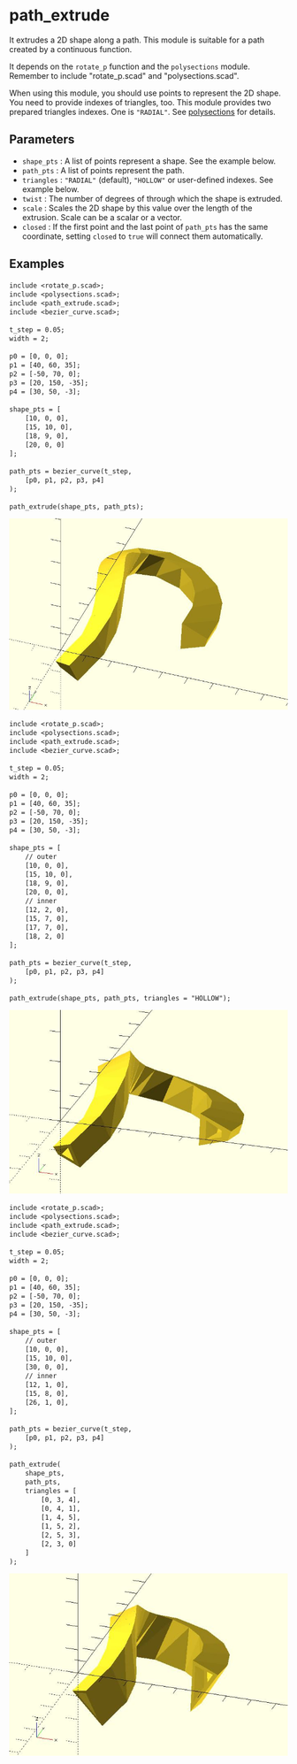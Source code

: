 # path_extrude

It extrudes a 2D shape along a path. This module is suitable for a path created by a continuous function.

It depends on the `rotate_p` function and the `polysections` module. Remember to include "rotate_p.scad" and "polysections.scad".

When using this module, you should use points to represent the 2D shape. You need to provide indexes of triangles, too. This module provides two prepared triangles indexes. One is `"RADIAL"`. See [polysections](https://openhome.cc/eGossip/OpenSCAD/lib-polysections.html) for details.

## Parameters

- `shape_pts` : A list of points represent a shape. See the example below.
- `path_pts` : A list of points represent the path.
- `triangles` : `"RADIAL"` (default), `"HOLLOW"` or user-defined indexes. See example below.
- `twist` : The number of degrees of through which the shape is extruded.
- `scale` : Scales the 2D shape by this value over the length of the extrusion. Scale can be a scalar or a vector.
- `closed` : If the first point and the last point of `path_pts` has the same coordinate, setting `closed` to `true` will connect them automatically.

## Examples

	include <rotate_p.scad>;
	include <polysections.scad>;
	include <path_extrude.scad>;
	include <bezier_curve.scad>;
	
	t_step = 0.05;
	width = 2;
	
	p0 = [0, 0, 0];
	p1 = [40, 60, 35];
	p2 = [-50, 70, 0];
	p3 = [20, 150, -35];
	p4 = [30, 50, -3];
	
	shape_pts = [
	    [10, 0, 0],
	    [15, 10, 0],
	    [18, 9, 0],
	    [20, 0, 0]
	];
	
	path_pts = bezier_curve(t_step, 
	    [p0, p1, p2, p3, p4]
	);
	
	path_extrude(shape_pts, path_pts);

![path_extrude](images/lib-path_extrude-1.JPG)

	include <rotate_p.scad>;
	include <polysections.scad>;
	include <path_extrude.scad>;
	include <bezier_curve.scad>;
	
	t_step = 0.05;
	width = 2;
	
	p0 = [0, 0, 0];
	p1 = [40, 60, 35];
	p2 = [-50, 70, 0];
	p3 = [20, 150, -35];
	p4 = [30, 50, -3];
	
	shape_pts = [
	    // outer
	    [10, 0, 0],
	    [15, 10, 0],
	    [18, 9, 0],
	    [20, 0, 0],
	    // inner
	    [12, 2, 0],
	    [15, 7, 0],
	    [17, 7, 0],
	    [18, 2, 0]
	];
	
	path_pts = bezier_curve(t_step, 
	    [p0, p1, p2, p3, p4]
	);
	
	path_extrude(shape_pts, path_pts, triangles = "HOLLOW");

![path_extrude](images/lib-path_extrude-2.JPG)

	include <rotate_p.scad>;
	include <polysections.scad>;
	include <path_extrude.scad>;
	include <bezier_curve.scad>;
	
	t_step = 0.05;
	width = 2;
	
	p0 = [0, 0, 0];
	p1 = [40, 60, 35];
	p2 = [-50, 70, 0];
	p3 = [20, 150, -35];
	p4 = [30, 50, -3];
	
	shape_pts = [
	    // outer
	    [10, 0, 0],
	    [15, 10, 0],
	    [30, 0, 0],
	    // inner
	    [12, 1, 0],
	    [15, 8, 0],
	    [26, 1, 0],        
	];
	
	path_pts = bezier_curve(t_step, 
	    [p0, p1, p2, p3, p4]
	);
	
	path_extrude(
	    shape_pts, 
	    path_pts, 	   
	    triangles = [
	        [0, 3, 4],
	        [0, 4, 1],
	        [1, 4, 5],
	        [1, 5, 2],
	        [2, 5, 3],
	        [2, 3, 0]
	    ]
	);

![path_extrude](images/lib-path_extrude-3.JPG)




